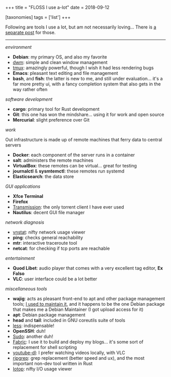 +++
title = "FLOSS I use a-lot"
date = 2018-09-12

[taxonomies]
tags = ['list']
+++

Following are tools I use a lot, but am not necessarily loving...
There is [a separate post] for those.

---

*environment*

- **Debian**: my primary OS, and also my favorite
- [dwm]: simple and clean window management
- [tmux][]: amazingly powerful, though I wish it had less rendering bugs
- **Emacs**: pleasant text editing and file management
- **bash**, and **fish**: the latter is new to me, and still under
  evaluation... it's a far more pretty ui, with a fancy completion
  system that also gets in the way rather often

*software development*

-   **cargo**: primary tool for Rust development
-   **Git**: this one has won the mindshare... using it for work and open source
-   **Mercurial**: slight preference over Git

*work*

Out infrastructure is made up of remote machines that ferry data to
central servers

-   **Docker**: each component of the server runs in a container
-   **salt**: administers the remote machines
-   **VirtualBox**: these remotes can be virtual... great for testing
-   **journalctl** & **sysmtemctl**: these remotes run systemd
-   **Elasticsearch**: the data store

*GUI applications*

-   **Xfce Terminal**
-   **Firefox**
-   [Transmission][]: the only torrent client I have ever used
-   **Nautilus**: decent GUI file manager

*network diagnosis*
-   [vnstat]: nifty network usage viewer
-   **ping**: checks general reachability
-   **mtr**: interactive traceroute tool
-   **netcat**: for checking if tcp ports are reachable

*entertainment*

-   **Quod Libet**: audio player that comes with a very excellent tag
    editor, **Ex Falso**
-   **VLC**: user interface could be a lot better

*miscellaneous tools*

-   **wajig**: acts as pleasant front-end to apt and other
    package management tools;
    [I used to maintain it], and it happens to be the one Debian
    package that makes me a Debian Maintainer (I got upload access
    for it)
-   **apt**: Debian package management
-   **head** and **tail**: included in GNU coreutils suite of tools
-   [less][]: indispensable!
-   **OpenSSH**: duh!
-   [Sudo]: another duh!
-   [Fabric][]: I use it to build and deploy my blogs... it's some
    sort of replacement for shell scripting
-   [youtube-dl][]: I prefer watching videos locally, with VLC
-   [ripgrep]: grep replacement (better speed and ux),
    and the most important non-dev tool written in Rust
-   [Iotop]: nifty I/O usage viewer



  [a separate post]: http://tshepang.net/favorite-floss
  [I used to maintain it]: http://tshepang.net/tagss#wajig-ref
  [Transmission]: http://www.transmissionbt.com
  [dwm]: http://tshepang.net/my-current-desktop-setup
  [tmux]: http://tmux.sourceforge.net
  [less]: http://www.greenwoodsoftware.com/less
  [Fabric]: http://fabfile.org
  [youtube-dl]: http://rg3.github.io/youtube-dl
  [ripgrep]: http://blog.burntsushi.net/ripgrep
  [Sudo]: http://tshepang.net/project-of-note-sudo
  [Iotop]: http://tshepang.net/project-of-note-sudo
  [vnstat]: http://humdi.net/vnstat
